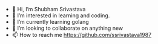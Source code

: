 - 👋 Hi, I’m Shubham Srivastava
- 👀 I’m interested in learning and coding.
- 🌱 I’m currently learning golang
- 💞️ I’m looking to collaborate on anything new
- 📫 How to reach me https://github.com/ssrivastava1987

<!---
ssrivastava1987/ssrivastava1987 is a ✨ special ✨ repository because its `README.md` (this file) appears on your GitHub profile.
You can click the Preview link to take a look at your changes.
--->
